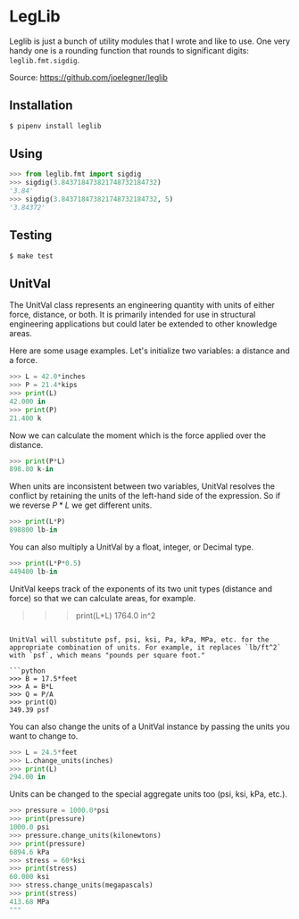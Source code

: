 # LegLib

Leglib is just a bunch of utility modules that I wrote and like to use. One very handy one is a rounding function that rounds to significant digits: `leglib.fmt.sigdig`.

Source: <https://github.com/joelegner/leglib>

## Installation

```zsh
$ pipenv install leglib
```

## Using

```python
>>> from leglib.fmt import sigdig
>>> sigdig(3.843718473821748732184732)
'3.84'
>>> sigdig(3.843718473821748732184732, 5)
'3.84372'
```

## Testing

```bash
$ make test
```

## UnitVal

The UnitVal class represents an engineering quantity with units of either force, distance, or both. It is primarily intended for use in structural engineering applications but could later be extended to other knowledge areas.

Here are some usage examples. Let's initialize two variables: a distance and a force.

```python
>>> L = 42.0*inches
>>> P = 21.4*kips
>>> print(L)
42.000 in
>>> print(P)
21.400 k
```

Now we can calculate the moment which is the force applied over the distance.

``` python
>>> print(P*L)
898.80 k-in
```

When units are inconsistent between two variables, UnitVal resolves the conflict by retaining the units of the left-hand side of the expression. So if we reverse $P*L$ we get different units.

```python
>>> print(L*P)
898800 lb-in
```

You can also multiply a UnitVal by a float, integer, or Decimal type.

```python
>>> print(L*P*0.5)
449400 lb-in
```

UnitVal keeps track of the exponents of its two unit types (distance and force) so that we can calculate areas, for example.

>>> print(L*L)
1764.0 in^2
```

UnitVal will substitute psf, psi, ksi, Pa, kPa, MPa, etc. for the appropriate combination of units. For example, it replaces `lb/ft^2` with `psf`, which means "pounds per square foot."

```python
>>> B = 17.5*feet
>>> A = B*L
>>> Q = P/A
>>> print(Q)
349.39 psf
```

You can also change the units of a UnitVal instance by passing the units you want to change to.

```python
>>> L = 24.5*feet
>>> L.change_units(inches)
>>> print(L)
294.00 in
```

Units can be changed to the special aggregate units too (psi, ksi, kPa, etc.).

```python
>>> pressure = 1000.0*psi
>>> print(pressure)
1000.0 psi
>>> pressure.change_units(kilonewtons)
>>> print(pressure)
6894.6 kPa
>>> stress = 60*ksi
>>> print(stress)
60.000 ksi
>>> stress.change_units(megapascals)
>>> print(stress)
413.68 MPa
"""
